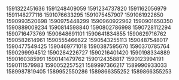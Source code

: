 1591322451636
1591248409059
1591234737820
1591162056979
1591148277116
1591076633295
1591075457907
1591061922650
1590993520698
1590975448299
1590960922962
1590901650350
1590889009234
1590814598840
1590802786998
1590728112294
1590716473769
1590648691101
1590641834855
1590629716762
1590582614961
1590555466622
1590543255113
1590487548017
1590477549425
1590469771018
1590387595670
1590370785764
1590299994512
1590284226727
1590216401420
1590198334889
1590160385991
1590141479762
1590124358817
1590123994191
1590111579983
1590052257521
1589997366217
1589990933033
1589987819405
1589952550286
1589866355252
1589866355253

